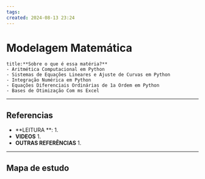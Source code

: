 ```yaml
---
tags: 
created: 2024-08-13 23:24
---
```

# Modelagem Matemática
```ad-question
title:**Sobre o que é essa matéria?**
- Aritmética Computacional em Python
- Sistemas de Equações Lineares e Ajuste de Curvas em Python
- Integração Numérica em Python
- Equações Diferenciais Ordinárias de 1a Ordem em Python
- Bases de Otimização Com ms Excel
```



---
## Referencias
- **LEITURA **:
	1. 
- **VIDEOS**
	1. 
- **OUTRAS REFERÊNCIAS**
	1.
---
## Mapa de estudo